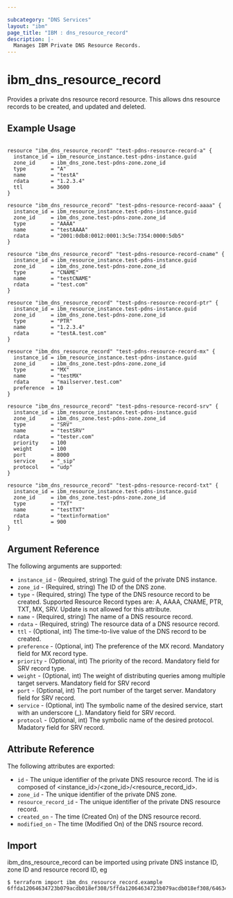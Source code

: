 ```yaml
---

subcategory: "DNS Services"
layout: "ibm"
page_title: "IBM : dns_resource_record"
description: |-
  Manages IBM Private DNS Resource Records.
---
```


# ibm\_dns_resource_record

Provides a private dns resource record resource. This allows dns resource records to be created, and updated and deleted.

## Example Usage

```hcl

resource "ibm_dns_resource_record" "test-pdns-resource-record-a" {
  instance_id = ibm_resource_instance.test-pdns-instance.guid
  zone_id     = ibm_dns_zone.test-pdns-zone.zone_id
  type        = "A"
  name        = "testA"
  rdata       = "1.2.3.4"
  ttl         = 3600
}

resource "ibm_dns_resource_record" "test-pdns-resource-record-aaaa" {
  instance_id = ibm_resource_instance.test-pdns-instance.guid
  zone_id     = ibm_dns_zone.test-pdns-zone.zone_id
  type        = "AAAA"
  name        = "testAAAA"
  rdata       = "2001:0db8:0012:0001:3c5e:7354:0000:5db5"
}

resource "ibm_dns_resource_record" "test-pdns-resource-record-cname" {
  instance_id = ibm_resource_instance.test-pdns-instance.guid
  zone_id     = ibm_dns_zone.test-pdns-zone.zone_id
  type        = "CNAME"
  name        = "testCNAME"
  rdata       = "test.com"
}

resource "ibm_dns_resource_record" "test-pdns-resource-record-ptr" {
  instance_id = ibm_resource_instance.test-pdns-instance.guid
  zone_id     = ibm_dns_zone.test-pdns-zone.zone_id
  type        = "PTR"
  name        = "1.2.3.4"
  rdata       = "testA.test.com"
}

resource "ibm_dns_resource_record" "test-pdns-resource-record-mx" {
  instance_id = ibm_resource_instance.test-pdns-instance.guid
  zone_id     = ibm_dns_zone.test-pdns-zone.zone_id
  type        = "MX"
  name        = "testMX"
  rdata       = "mailserver.test.com"
  preference  = 10
}

resource "ibm_dns_resource_record" "test-pdns-resource-record-srv" {
  instance_id = ibm_resource_instance.test-pdns-instance.guid
  zone_id     = ibm_dns_zone.test-pdns-zone.zone_id
  type        = "SRV"
  name        = "testSRV"
  rdata       = "tester.com"
  priority    = 100
  weight      = 100
  port        = 8000
  service     = "_sip"
  protocol    = "udp"
}

resource "ibm_dns_resource_record" "test-pdns-resource-record-txt" {
  instance_id = ibm_resource_instance.test-pdns-instance.guid
  zone_id     = ibm_dns_zone.test-pdns-zone.zone_id
  type        = "TXT"
  name        = "testTXT"
  rdata       = "textinformation"
  ttl         = 900
}

```

## Argument Reference

The following arguments are supported:

* `instance_id` - (Required, string) The guid of the private DNS instance.
* `zone_id` - (Required, string)  The ID of the DNS zone.
* `type` - (Required, string) The type of the DNS resource record to be created. Supported Resource Record types are: A, AAAA, CNAME, PTR, TXT, MX, SRV. Update is not allowed for this attribute.
* `name` -  (Required, string) The name of a DNS resource record.
* `rdata` -  (Required, string) The resource data of a DNS resource record.
* `ttl` - (Optional, int) The time-to-live value of the DNS record to be created.
* `preference` - (Optional, int) The preference of the MX record. Mandatory field for MX record type.
* `priority` - (Optional, int) The priority of the record. Mandatory field for SRV record type.
* `weight` - (Optional, int) The weight of distributing queries among multiple target servers. Mandatory field for SRV record
* `port` - (Optional, int) The port number of the target server. Mandatory field for SRV record.
* `service` - (Optional, int) The symbolic name of the desired service, start with an underscore (_). Mandatory field for SRV record.
* `protocol` - (Optional, int) The symbolic name of the desired protocol. Madatory field for SRV record.

## Attribute Reference

The following attributes are exported:

* `id` - The unique identifier of the private DNS resource record. The id is composed of <instance_id>/<zone_id>/<resource_record_id>.
* `zone_id` - The unique identifier of the private DNS zone.
* `resource_record_id` - The unique identifier of the private DNS resource record.
* `created_on` - The time (Created On) of the DNS resource record.
* `modified_on` - The time (Modified On) of the DNS rsource record.

## Import

ibm_dns_resource_record can be imported using private DNS instance ID, zone ID and resource record ID, eg

```
$ terraform import ibm_dns_resource_record.example 6ffda12064634723b079acdb018ef308/5ffda12064634723b079acdb018ef308/6463472064634723b079acdb018a1206
```
